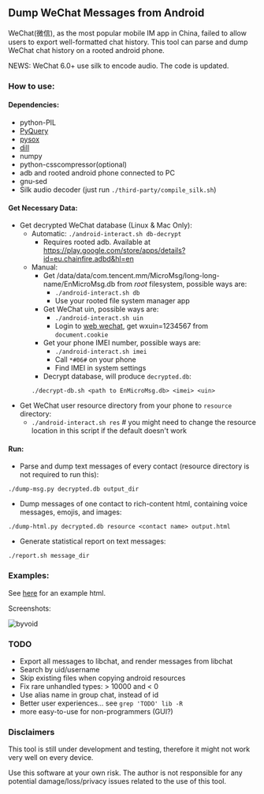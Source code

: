 ## Dump WeChat Messages from Android

WeChat(微信), as the most popular mobile IM app in China, failed to allow users to export well-formatted chat history.
This tool can parse and dump WeChat chat history on a rooted android phone.

NEWS: WeChat 6.0+ use silk to encode audio. The code is updated.

### How to use:

#### Dependencies:
+ python-PIL
+ [PyQuery](https://pypi.python.org/pypi/pyquery/1.2.1)
+ [pysox](https://pypi.python.org/pypi/pysox/0.3.6.alpha)
+ [dill](https://pypi.python.org/pypi/dill)
+ numpy
+ python-csscompressor(optional)
+ adb and rooted android phone connected to PC
+ gnu-sed
+ Silk audio decoder (just run `./third-party/compile_silk.sh`)

#### Get Necessary Data:

+ Get decrypted WeChat database (Linux & Mac Only):
	+ Automatic: `./android-interact.sh db-decrypt`
		+ Requires rooted adb. Available at https://play.google.com/store/apps/details?id=eu.chainfire.adbd&hl=en
	+ Manual:
		+ Get /data/data/com.tencent.mm/MicroMsg/long-long-name/EnMicroMsg.db from *root* filesystem, possible ways are:
			+ `./android-interact.sh db`
			+ Use your rooted file system manager app
		+ Get WeChat uin, possible ways are:
			+ `./android-interact.sh uin`
			+ Login to [web wechat](https://wx.qq.com), get wxuin=1234567 from `document.cookie`
		+ Get your phone IMEI number, possible ways are:
			+ `./android-interact.sh imei`
			+ Call `*#06#` on your phone
			+ Find IMEI in system settings
		+ Decrypt database, will produce `decrypted.db`:
		```
		./decrypt-db.sh <path to EnMicroMsg.db> <imei> <uin>
		```
+ Get WeChat user resource directory from your phone to `resource` directory:
	+ `./android-interact.sh res`		# you might need to change the resource location in this script if the default doesn't work

#### Run:
+ Parse and dump text messages of every contact (resource directory is not required to run this):
```
./dump-msg.py decrypted.db output_dir
```
+ Dump messages of one contact to rich-content html, containing voice messages, emojis, and images:
```
./dump-html.py decrypted.db resource <contact name> output.html
```
+ Generate statistical report on text messages:
```
./report.sh message_dir
```
### Examples:
See [here](http://ppwwyyxx.com/static/wechat/example.html) for an example html.

Screenshots:

![byvoid](https://github.com/ppwwyyxx/wechat-dump/raw/master/screenshots/byvoid.jpg)

### TODO
+ Export all messages to libchat, and render messages from libchat
+ Search by uid/username
+ Skip existing files when copying android resources
+ Fix rare unhandled types: > 10000 and < 0
+ Use alias name in group chat, instead of id
+ Better user experiences... see `grep 'TODO' lib -R`
+ more easy-to-use for non-programmers (GUI?)

### Disclaimers
This tool is still under development and testing, therefore it might not work very well on every device.

Use this software at your own risk. The author is not responsible for any potential damage/loss/privacy
issues related to the use of this tool.
